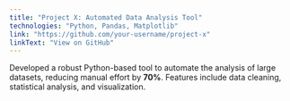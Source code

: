 ```yaml
---
title: "Project X: Automated Data Analysis Tool"
technologies: "Python, Pandas, Matplotlib"
link: "https://github.com/your-username/project-x"
linkText: "View on GitHub"
---
```

Developed a robust Python-based tool to automate the analysis of large datasets, reducing manual effort by **70%**. Features include data cleaning, statistical analysis, and visualization.